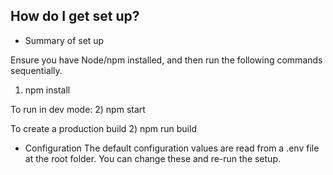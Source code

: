 ## How do I get set up? ###

* Summary of set up

Ensure you have Node/npm installed, and then run the following commands sequentially.
1) npm install

To run in dev mode: 
2) npm start

To create a production build
2) npm run build

* Configuration
The default configuration values are read from a .env file at the root folder. You can change these and re-run the setup.